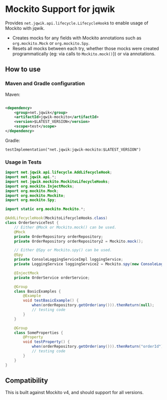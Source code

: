 # Mockito Support for jqwik

Provides `net.jqwik.api.lifecycle.LifecycleHook`s to enable usage of Mockito
with jqwik.

- Creates mocks for any fields with Mockito annotations such as
  `org.mockito.Mock` or `org.mockito.Spy`.
- Resets all mocks between each try, whether those mocks were created
  programmatically (eg: via calls to `Mockito.mock()`}) or via annotations.

## How to use

### Maven and Gradle configuration

Maven:

```xml

<dependency>
    <group>net.jqwik</group>
    <artifactId>jqwik-mockito</artifactId>
    <version>$LATEST_VERSION</version>
    <scope>test</scope>
</dependency>
```

Gradle:

```
testImplementation("net.jqwik:jqwik-mockito:$LATEST_VERSION")
```

### Usage in Tests

```java
import net.jqwik.api.lifecycle.AddLifecycleHook;
import net.jqwik.api.*;
import net.jqwik.mockito.MockitoLifecycleHooks;
import org.mockito.InjectMocks;
import org.mockito.Mock;
import org.mockito.Mockito;
import org.mockito.Spy;

import static org.mockito.Mockito.*;

@AddLifecycleHook(MockitoLifecycleHooks.class)
class OrderServiceTest {
    // Either @Mock or Mockito.mock() can be used.
    @Mock
    private OrderRepository orderRepository;
    private OrderRepository orderRepository2 = Mockito.mock();

    // Either @Spy or Mockito.spy() can be used.
    @Spy
    private ConsoleLoggingServiceImpl loggingService;
    private LoggingService loggingService2 = Mockito.spy(new ConsoleLoggingServiceImpl());

    @InjectMock
    private OrderService orderService;

    @Group
    class BasicExamples {
        @Example
        void testBasicExample() {
            when(orderRepository.getOrder(any())).thenReturn(null);
            // testing code
        }
    }

    @Group
    class SomeProperties {
        @Property
        void testProperty() {
            when(orderRepository.getOrder(any())).thenReturn("orderId");
            // testing code
        }
    }
}
```

## Compatibility

This is built against Mockito v4, and should support for all versions. 

